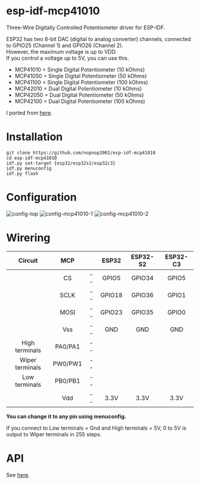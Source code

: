 # esp-idf-mcp41010
Three-Wire Digitally Controlled Potentiometer driver for ESP-IDF.   

ESP32 has two 8-bit DAC (digital to analog converter) channels, connected to GPIO25 (Channel 1) and GPIO26 (Channel 2).   
However, the maximum voltage is up to VDD.   
If you control a voltage up to 5V, you can use this.   

- MCP41010 = Single Digital Potentiometer (10 kOhms)   
- MCP41050 = Single Digital Potentiometer (50 kOhms)   
- MCP41100 = Single Digital Potentiometer (100 kOhms)   
- MCP42010 = Dual Digital Potentiometer (10 kOhms)   
- MCP42050 = Dual Digital Potentiometer (50 kOhms)   
- MCP42100 = Dual Digital Potentiometer (100 kOhms)   

I ported from [here](https://github.com/sleemanj/MCP41_Simple).   

# Installation

```Shell
git clone https://github.com/nopnop2002/esp-idf-mcp41010
cd esp-idf-mcp41010
idf.py set-target {esp32/esp32s2/esp32c3}
idf.py menuconfig
idf.py flash
```


# Configuration   

![config-top](https://user-images.githubusercontent.com/6020549/162594830-9db662c0-27e8-4335-95bd-0a5836e913b3.jpg)
![config-mcp41010-1](https://user-images.githubusercontent.com/6020549/162594833-d3f2a8db-cf0c-40f1-be8b-eadece28e402.jpg)
![config-mcp41010-2](https://user-images.githubusercontent.com/6020549/162594835-f059f585-567d-410a-9339-5a962c6d7f8d.jpg)


# Wirering

|Circuit|MCP||ESP32|ESP32-S2|ESP32-C3|
|:-:|:-:|:-:|:-:|:-:|:-:|
||CS|--|GPIO5|GPIO34|GPIO5|
||SCLK|--|GPIO18|GPIO36|GPIO1|
||MOSI|--|GPIO23|GPIO35|GPIO0|
||Vss|--|GND|GND|GND|
|High terminals|PA0/PA1|--||||
|Wiper terminals|PW0/PW1|--||||
|Low terminals|PB0/PB1|--||||
||Vdd|--|3.3V|3.3V|3.3V|

__You can change it to any pin using menuconfig.__   

If you connect to Low terminals = Gnd and High terminals = 5V, 0 to 5V is output to Wiper terminals in 255 steps.   


# API
See [here](https://github.com/sleemanj/MCP41_Simple).


